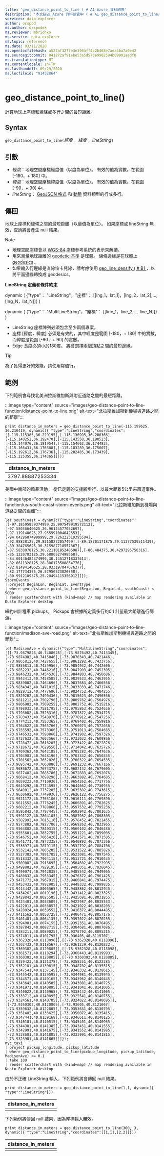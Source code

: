 ```yaml
---
title: 'geo_distance_point_to_line ( # A1-Azure 資料總管'
description: '本文描述 Azure 資料總管中 ( # A1 geo_distance_point_to_line。'
services: data-explorer
author: orspod
ms.author: orspodek
ms.reviewer: mbrichko
ms.service: data-explorer
ms.topic: reference
ms.date: 03/11/2020
ms.openlocfilehash: a527af3277e3e396aff4c2b468e7aea4ba7a0e42
ms.sourcegitcommit: 041272af91ebe53a5d573e9902594b09991aedf0
ms.translationtype: MT
ms.contentlocale: zh-TW
ms.lasthandoff: 09/29/2020
ms.locfileid: "91452864"
---
```

# <a name="geo_distance_point_to_line"></a>geo_distance_point_to_line()

計算地球上座標和線條或多行之間的最短距離。

## <a name="syntax"></a>Syntax

`geo_distance_point_to_line(`*經度* `, `*緯度* `, `*lineString*`)`

## <a name="arguments"></a>引數

* *經度*：地理空間座標經度值（以度為單位）。 有效的值為實數，在範圍 [-180，+ 180] 中。
* *緯度*：地理空間座標緯度值（以度為單位）。 有效的值為實數，在範圍 [-90，+ 90] 中。
* *lineString*： [GeoJSON 格式](https://tools.ietf.org/html/rfc7946) 和 [動態](./scalar-data-types/dynamic.md) 資料類型的行或多行。

## <a name="returns"></a>傳回

地球上座標和線條之間的最短距離（以量值為單位）。 如果座標或 lineString 無效，查詢將會產生 null 結果。

> [!NOTE]
> * 地理空間座標會以 [WGS-84](https://earth-info.nga.mil/GandG/update/index.php?action=home) 座標參考系統的表示來解讀。
> * 用來測量地球距離的 [geodetic 基準](https://en.wikipedia.org/wiki/Geodetic_datum) 是球體。 線條邊緣是在球體上 [geodesics](https://en.wikipedia.org/wiki/Geodesic) 。
> * 如果輸入行邊緣是直線笛卡兒線，請考慮使用 [geo_line_densify ( # B1 ](geo-line-densify-function.md) ，以將平面邊緣轉換成 geodesics。

**LineString 定義和條件約束**

dynamic ( {"type"： "LineString"，"座標"： [[lng_1，lat_1]，[lng_2，lat_2],..., [lng_N，lat_N]]} ) 

dynamic ( {"type"： "MultiLineString"，"座標"： [[line_1，line_2,..., line_N]]} ) 

* LineString 座標陣列必須包含至少兩個專案。
* 座標 [經度，緯度] 必須是有效的，其中經度是範圍 [-180，+ 180] 中的實數，而緯度是範圍 [-90，+ 90] 的實數。
* Edge 長度必須小於180度。 將會選擇兩個頂點之間的最短邊緣。

> [!TIP]
> 為了獲得更好的效能，請使用常值行。

## <a name="examples"></a>範例

下列範例會尋找北美洲拉斯維加斯與附近道路之間的最短距離。

:::image type="content" source="images/geo-distance-point-to-line-function/distance-point-to-line.png" alt-text="北拉斯維加斯到機場與道路之間的距離":::

<!-- csl: https://help.kusto.windows.net/Samples -->
```kusto
print distance_in_meters = geo_distance_point_to_line(-115.199625, 36.210419, dynamic({ "type":"LineString","coordinates":[[-115.115385,36.229195],[-115.136995,36.200366],[-115.140252,36.192470],[-115.143558,36.188523],[-115.144076,36.181954],[-115.154662,36.174483],[-115.166431,36.176388],[-115.183289,36.175007],[-115.192612,36.176736],[-115.202485,36.173439],[-115.225355,36.174365]]}))
```

| distance_in_meters |
|--------------------|
| 3797.88887253334   |

美國中南部的風暴活動。 從已定義的支援腳步行，以最大距離5公里來篩選事件。

:::image type="content" source="images/geo-distance-point-to-line-function/us-south-coast-storm-events.png" alt-text="北拉斯維加斯到機場與道路之間的距離":::

<!-- csl: https://help.kusto.windows.net/Samples -->
```kusto
let southCoast = dynamic({"type":"LineString","coordinates":[[-97.18505859374999,25.997549919572112],[-97.58056640625,26.96124577052697],[-97.119140625,27.955591004642553],[-94.04296874999999,29.726222319395504],[-92.98828125,29.82158272057499],[-89.18701171875,29.11377539511439],[-89.384765625,30.315987718557867],[-87.5830078125,30.221101852485987],[-86.484375,30.4297295750316],[-85.1220703125,29.6880527498568],[-84.00146484374999,30.14512718337613],[-82.6611328125,28.806173508854776],[-82.81494140625,28.033197847676377],[-82.177734375,26.52956523826758],[-80.9912109375,25.20494115356912]]});
StormEvents
| project BeginLon, BeginLat, EventType
| where geo_distance_point_to_line(BeginLon, BeginLat, southCoast) < 5000
| render scatterchart with (kind=map) // map rendering available in Kusto Explorer desktop
```

紐約州計程車 pickups。 Pickups 會根據所定義多行的0.1 計量最大距離進行篩選。

:::image type="content" source="images/geo-distance-point-to-line-function/madison-ave-road.png" alt-text="北拉斯維加斯到機場與道路之間的距離":::

<!-- csl: https://help.kusto.windows.net/Samples -->
```kusto
let MadisonAve = dynamic({"type":"MultiLineString","coordinates":[[[-73.9879823,40.7408625],[-73.9876492,40.7413345],[-73.9874982,40.7415046],[-73.9870343,40.7421446],[-73.9865812,40.7427655],[-73.9861292,40.7433756],[-73.9856813,40.7439956],[-73.9854932,40.7442606],[-73.9852232,40.7446216],[-73.9847903,40.7452305],[-73.9846232,40.7454536],[-73.9844803,40.7456606],[-73.9843413,40.7458585],[-73.9839533,40.7463955],[-73.9839002,40.7464696],[-73.9837683,40.7466566],[-73.9834342,40.7471015],[-73.9833833,40.7471746],[-73.9829712,40.7477686],[-73.9824752,40.7484255],[-73.9820262,40.7490436],[-73.9815623,40.7496566],[-73.9811212,40.7502796],[-73.9809762,40.7504976],[-73.9806982,40.7509255],[-73.9802752,40.7515216],[-73.9798033,40.7521795],[-73.9795863,40.7524656],[-73.9793082,40.7528316],[-73.9787872,40.7534725],[-73.9783433,40.7540976],[-73.9778912,40.7547256],[-73.9774213,40.7553365],[-73.9769402,40.7559816],[-73.9764622,40.7565766],[-73.9760073,40.7572036],[-73.9755592,40.7578366],[-73.9751013,40.7584665],[-73.9746532,40.7590866],[-73.9741902,40.7597326],[-73.9737632,40.7603566],[-73.9733032,40.7609866],[-73.9728472,40.7616205],[-73.9723422,40.7622826],[-73.9718672,40.7629556],[-73.9714042,40.7635726],[-73.9709362,40.7642185],[-73.9705282,40.7647636],[-73.9704903,40.7648196],[-73.9703342,40.7650355],[-73.9701562,40.7652826],[-73.9700322,40.7654535],[-73.9695742,40.7660886],[-73.9691232,40.7667166],[-73.9686672,40.7673375],[-73.9682142,40.7679605],[-73.9677482,40.7685786],[-73.9672883,40.7692076],[-73.9668412,40.7698296],[-73.9663882,40.7704605],[-73.9659222,40.7710936],[-73.9654262,40.7717756],[-73.9649292,40.7724595],[-73.9644662,40.7730955],[-73.9640012,40.7737285],[-73.9635382,40.7743615],[-73.9630692,40.7749936],[-73.9626122,40.7756275],[-73.9621172,40.7763106],[-73.9616111,40.7769896],[-73.9611552,40.7776245],[-73.9606891,40.7782625],[-73.9602212,40.7788866],[-73.9597532,40.7795236],[-73.9595842,40.7797445],[-73.9592942,40.7801635],[-73.9591122,40.7804105],[-73.9587982,40.7808305],[-73.9582992,40.7815116],[-73.9578452,40.7821455],[-73.9573802,40.7827706],[-73.9569262,40.7833965],[-73.9564802,40.7840315],[-73.9560102,40.7846486],[-73.9555601,40.7852755],[-73.9551221,40.7859005],[-73.9546752,40.7865426],[-73.9542571,40.7871505],[-73.9541771,40.7872335],[-73.9540892,40.7873366],[-73.9536971,40.7879115],[-73.9532792,40.7884706],[-73.9532142,40.7885205],[-73.9531522,40.7885826],[-73.9527382,40.7891785],[-73.9523081,40.7897545],[-73.9518332,40.7904115],[-73.9513721,40.7910435],[-73.9509082,40.7916695],[-73.9504602,40.7922995],[-73.9499882,40.7929195],[-73.9495051,40.7936045],[-73.9490071,40.7942835],[-73.9485542,40.7949065],[-73.9480832,40.7955345],[-73.9476372,40.7961425],[-73.9471772,40.7967915],[-73.9466841,40.7974475],[-73.9453432,40.7992905],[-73.9448332,40.7999835],[-73.9443442,40.8006565],[-73.9438862,40.8012945],[-73.9434262,40.8019196],[-73.9431412,40.8023325],[-73.9429842,40.8025585],[-73.9425691,40.8031855],[-73.9424401,40.8033609],[-73.9422987,40.8035533],[-73.9422013,40.8036857],[-73.9421022,40.8038205],[-73.9420024,40.8039552],[-73.9416372,40.8044485],[-73.9411562,40.8050725],[-73.9406471,40.8057176],[-73.9401481,40.8064135],[-73.9397022,40.8070255],[-73.9394081,40.8074155],[-73.9392351,40.8076495],[-73.9387842,40.8082715],[-73.9384681,40.8087086],[-73.9383211,40.8089025],[-73.9378792,40.8095215],[-73.9374011,40.8101795],[-73.936405,40.8115707],[-73.9362328,40.8118098]],[[-73.9362328,40.8118098],[-73.9362432,40.8118567],[-73.9361239,40.8120222],[-73.9360302,40.8120805]],[[-73.9362328,40.8118098],[-73.9361571,40.8118294],[-73.9360443,40.8119993],[-73.9360302,40.8120805]],[[-73.9360302,40.8120805],[-73.9359423,40.8121378],[-73.9358551,40.8122385],[-73.9352181,40.8130815],[-73.9348702,40.8135515],[-73.9347541,40.8137145],[-73.9346332,40.8138615],[-73.9345542,40.8139595],[-73.9344981,40.8139945],[-73.9344571,40.8140165],[-73.9343962,40.8140445],[-73.9343642,40.8140585],[-73.9343081,40.8140725],[-73.9341971,40.8140895],[-73.9341041,40.8141005],[-73.9340022,40.8140965],[-73.9338442,40.8141005],[-73.9333712,40.8140895],[-73.9325541,40.8140755],[-73.9324561,40.8140705],[-73.9324022,40.8140695]],[[-73.9360302,40.8120805],[-73.93605,40.8121667],[-73.9359632,40.8122805],[-73.9353631,40.8130795],[-73.9351482,40.8133625],[-73.9350072,40.8135415],[-73.9347441,40.8139168],[-73.9346611,40.8140125],[-73.9346101,40.8140515],[-73.9345401,40.8140965],[-73.9344381,40.8141385],[-73.9343451,40.8141555],[-73.9342991,40.8141675],[-73.9341552,40.8141985],[-73.9338601,40.8141885],[-73.9333991,40.8141815],[-73.9323981,40.8141665]]]});
nyc_taxi
| project pickup_longitude, pickup_latitude
| where geo_distance_point_to_line(pickup_longitude, pickup_latitude, MadisonAve) <= 0.1
| take 100
| render scatterchart with (kind=map) // map rendering available in Kusto Explorer desktop
```

由於不正確 LineString 輸入，下列範例將會傳回 null 結果。

<!-- csl: https://help.kusto.windows.net/Samples -->
```kusto
print distance_in_meters = geo_distance_point_to_line(1,1, dynamic({ "type":"LineString"}))
```

| distance_in_meters |
|--------------------|
|                    |

下列範例將傳回 null 結果，因為座標輸入無效。

```kusto
print distance_in_meters = geo_distance_point_to_line(300, 3, dynamic({ "type":"LineString","coordinates":[[1,1],[2,2]]}))
```

| distance_in_meters |
|--------------------|
|                    |
